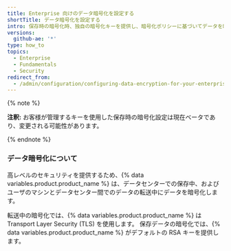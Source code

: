 ```yaml
---
title: Enterprise 向けのデータ暗号化を設定する
shortTitle: データ暗号化を設定する
intro: 保存時の暗号化時、独自の暗号化キーを提供し、暗号化ポリシーに基づいてデータを暗号化できます。
versions:
  github-ae: '*'
type: how_to
topics:
  - Enterprise
  - Fundamentals
  - Security
redirect_from:
  - /admin/configuration/configuring-data-encryption-for-your-enterprise
---
```


{% note %}

**注釈:** お客様が管理するキーを使用した保存時の暗号化設定は現在ベータであり、変更される可能性があります。

{% endnote %}

### データ暗号化について

高レベルのセキュリティを提供するため、{% data variables.product.product_name %} は、データセンターでの保存中、およびユーザのマシンとデータセンター間でのデータの転送中にデータを暗号化します。

転送中の暗号化では、{% data variables.product.product_name %} は Transport Layer Security (TLS) を使用します。 保存データの暗号化では、{% data variables.product.product_name %} がデフォルトの RSA キーを提供します。
